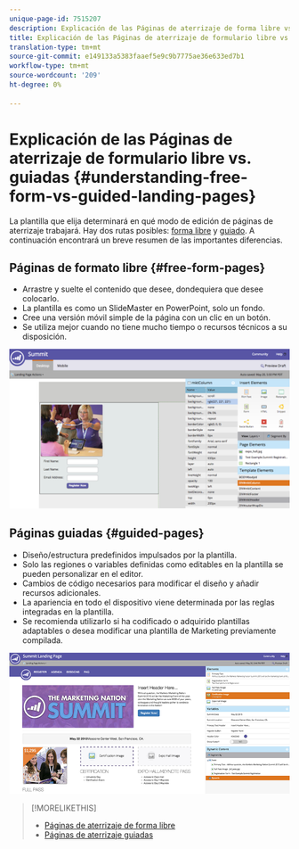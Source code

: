 ```yaml
---
unique-page-id: 7515207
description: Explicación de las Páginas de aterrizaje de forma libre vs. guiadas - Documentos de marketing - Documentación del producto
title: Explicación de las Páginas de aterrizaje de formulario libre vs. guiadas
translation-type: tm+mt
source-git-commit: e149133a5383faaef5e9c9b7775ae36e633ed7b1
workflow-type: tm+mt
source-wordcount: '209'
ht-degree: 0%

---
```



# Explicación de las Páginas de aterrizaje de formulario libre vs. guiadas {#understanding-free-form-vs-guided-landing-pages}

La plantilla que elija determinará en qué modo de edición de páginas de aterrizaje trabajará. Hay dos rutas posibles: [forma libre](http://docs.marketo.com/display/docs/free-form+landing+pages) y [guiado](http://docs.marketo.com/display/docs/guided+landing+pages). A continuación encontrará un breve resumen de las importantes diferencias.

## Páginas de formato libre {#free-form-pages}

* Arrastre y suelte el contenido que desee, dondequiera que desee colocarlo.
* La plantilla es como un SlideMaster en PowerPoint, solo un fondo.
* Cree una versión móvil simple de la página con un clic en un botón.
* Se utiliza mejor cuando no tiene mucho tiempo o recursos técnicos a su disposición.

![](assets/image2015-5-20-17-3a50-3a53.png)

## Páginas guiadas {#guided-pages}

* Diseño/estructura predefinidos impulsados por la plantilla.
* Solo las regiones o variables definidas como editables en la plantilla se pueden personalizar en el editor.
* Cambios de código necesarios para modificar el diseño y añadir recursos adicionales.
* La apariencia en todo el dispositivo viene determinada por las reglas integradas en la plantilla.
* Se recomienda utilizarlo si ha codificado o adquirido plantillas adaptables o desea modificar una plantilla de Marketing previamente compilada.

![](assets/two-1.png)

>[!MORELIKETHIS]
>
>* [Páginas de aterrizaje de forma libre](http://docs.marketo.com/display/public/DOCS/Free-Form+Landing+Pages)
>* [Páginas de aterrizaje guiadas](http://docs.marketo.com/display/DOCS/Guided+Landing+Pages)

>



